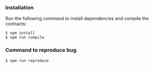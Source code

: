 ### Installation

Run the following command to install dependencies and compile the contracts:

```shell
$ npm install
$ npm run compile
```

### Command to reproduce bug

```shell
$ npm run reproduce
```